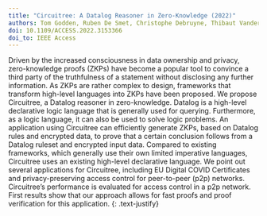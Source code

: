 ```yaml
---
title: "Circuitree: A Datalog Reasoner in Zero-Knowledge (2022)"
authors: Tom Godden, Ruben De Smet, Christophe Debruyne, Thibaut Vandervelden, Kris Steenhaut, and An Braeken
doi: 10.1109/ACCESS.2022.3153366
doi_to: IEEE Access
---
```


Driven by the increased consciousness in data ownership and privacy, zero-knowledge proofs (ZKPs) have become a popular tool to convince a third party of the truthfulness of a statement without disclosing any further information.
As ZKPs are rather complex to design, frameworks that transform high-level languages into ZKPs have been proposed.
We propose Circuitree, a Datalog reasoner in zero-knowledge.
Datalog is a high-level declarative logic language that is generally used for querying.
Furthermore, as a logic language, it can also be used to solve logic problems.
An application using Circuitree can efficiently generate ZKPs, based on Datalog rules and encrypted data, to prove that a certain conclusion follows from a Datalog ruleset and encrypted input data.
Compared to existing frameworks, which generally use their own limited imperative languages, Circuitree uses an existing high-level declarative language.
We point out several applications for Circuitree, including EU Digital COVID Certificates and privacy-preserving access control for peer-to-peer (p2p) networks.
Circuitree’s performance is evaluated for access control in a p2p network.
First results show that our approach allows for fast proofs and proof verification for this application.
{: .text-justify}
